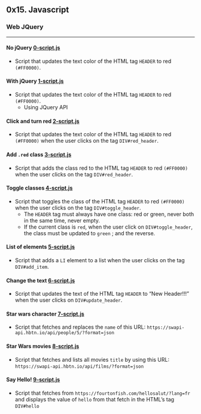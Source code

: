 ## 0x15. Javascript
### Web JQuery

------------

#### No jQuery [0-script.js](./0-script.js)
- Script that updates the text color of the HTML tag `HEADER` to red `(#FF0000)`.

#### With jQuery [1-script.js](./1-script.js)
- Script that updates the text color of the HTML tag `HEADER` to red `(#FF0000)`.
    - Using JQuery API

#### Click and turn red [2-script.js](./2-script.js)
- Script that updates the text color of the HTML tag `HEADER` to red `(#FF0000)` when the user clicks on the tag `DIV#red_header`.

#### Add `.red` class [3-script.js](./3-script.js)
- Script that adds the class red to the HTML tag `HEADER` to red `(#FF0000)` when the user clicks on the tag `DIV#red_header`.

#### Toggle classes [4-script.js](./4-script.js)
- Script that toggles the class of the HTML tag `HEADER` to red `(#FF0000)` when the user clicks on the tag `DIV#toggle_header`.
    - The `HEADER` tag must always have one class: red or green, never both in the same time, never empty.
    - If the current class is `red`, when the user click on `DIV#toggle_header`, the class must be updated to `green` ; and the reverse.

#### List of elements [5-script.js](./5-script.js)
- Script that adds a `LI` element to a list when the user clicks on the tag `DIV#add_item`.

#### Change the text [6-script.js](./6-script.js)
- Script that updates the text of the HTML tag `HEADER` to “New Header!!!” when the user clicks on `DIV#update_header`.

#### Star wars character [7-script.js](./7-script.js)
- Script that fetches and replaces the `name` of this URL: `https://swapi-api.hbtn.io/api/people/5/?format=json`

#### Star Wars movies [8-script.js](./8-script.js)
- Script that fetches and lists all movies `title` by using this URL: `https://swapi-api.hbtn.io/api/films/?format=json`

#### Say Hello! [9-script.js](./9-script.js)
- Script that fetches from `https://fourtonfish.com/hellosalut/?lang=fr` and displays the value of `hello` from that fetch in the HTML’s tag `DIV#hello`

